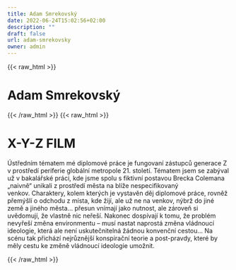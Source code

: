 ```yaml
---
title: Adam Smrekovský
date: 2022-06-24T15:02:56+02:00
description: ""
draft: false
url: adam-smrekovsky
owner: admin
---
```

{{< raw_html >}}
<h1 id="adam-smrekovsk&yacute;">Adam Smrekovsk&yacute;</h1>
{{< /raw_html >}}
<!-- SECTION BREAK -->
{{< raw_html >}}
<h1 id="piece">X-Y-Z FILM</h1>
<p>&Uacute;středn&iacute;m t&eacute;matem m&eacute; diplomov&eacute; pr&aacute;ce je fungovan&iacute; z&aacute;stupců generace Z v prostřed&iacute; periferie glob&aacute;ln&iacute; metropole 21. stolet&iacute;. T&eacute;matem jsem se zab&yacute;val už v bakal&aacute;řsk&eacute; pr&aacute;ci, kde jsme spolu s fiktivn&iacute; postavou Brecka Colemana &bdquo;naivně&ldquo; unikali z prostřed&iacute; města na bl&iacute;že nespecifikovan&yacute; venkov.&nbsp;Charaktery, kolem kter&yacute;ch je vystavěn děj diplomov&eacute; pr&aacute;ce, rovněž přem&yacute;&scaron;l&iacute; o odchodu z m&iacute;sta, kde žij&iacute;, ale už ne na venkov, n&yacute;brž do jin&eacute; země a jin&eacute;ho města&hellip; přesun vn&iacute;maj&iacute; jako nutnost, ale z&aacute;roveň si uvědomuj&iacute;, že vlastně nic neře&scaron;&iacute;. Nakonec dosp&iacute;vaj&iacute; k tomu, že probl&eacute;m nevyře&scaron;&iacute; změna environmentu &ndash; mus&iacute; nastat naprost&aacute; změna vl&aacute;dnouc&iacute; ideologie, kter&aacute; ale nen&iacute; uskutečniteln&aacute; ž&aacute;dnou konvenčn&iacute; cestou&hellip; Na sc&eacute;nu tak přich&aacute;z&iacute; nejrůzněj&scaron;&iacute; konspiračn&iacute; teorie a post-pravdy, kter&eacute; by měly cestu ke změně vl&aacute;dnouc&iacute; ideologie umožnit.</p>
{{< /raw_html >}}
